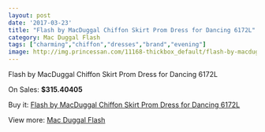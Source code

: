 ```yaml
---
layout: post
date: '2017-03-23'
title: "Flash by MacDuggal Chiffon Skirt Prom Dress for Dancing 6172L"
category: Mac Duggal Flash
tags: ["charming","chiffon","dresses","brand","evening"]
image: http://img.princessan.com/11168-thickbox_default/flash-by-macduggal-chiffon-skirt-prom-dress-for-dancing-6172l.jpg
---
```

Flash by MacDuggal Chiffon Skirt Prom Dress for Dancing 6172L

On Sales: **$315.40405**
<a href="https://www.princessan.com/en/mac-duggal-flash/5090-flash-by-macduggal-chiffon-skirt-prom-dress-for-dancing-6172l.html"><amp-img layout="responsive" width="600" height="600" src="//img.princessan.com/11168-thickbox_default/flash-by-macduggal-chiffon-skirt-prom-dress-for-dancing-6172l.jpg" alt="Flash by MacDuggal Chiffon Skirt Prom Dress for Dancing 6172L 0" /></a>

Buy it: [Flash by MacDuggal Chiffon Skirt Prom Dress for Dancing 6172L](https://www.princessan.com/en/mac-duggal-flash/5090-flash-by-macduggal-chiffon-skirt-prom-dress-for-dancing-6172l.html "Flash by MacDuggal Chiffon Skirt Prom Dress for Dancing 6172L")

View more: [Mac Duggal Flash](https://www.princessan.com/en/41-mac-duggal-flash "Mac Duggal Flash")